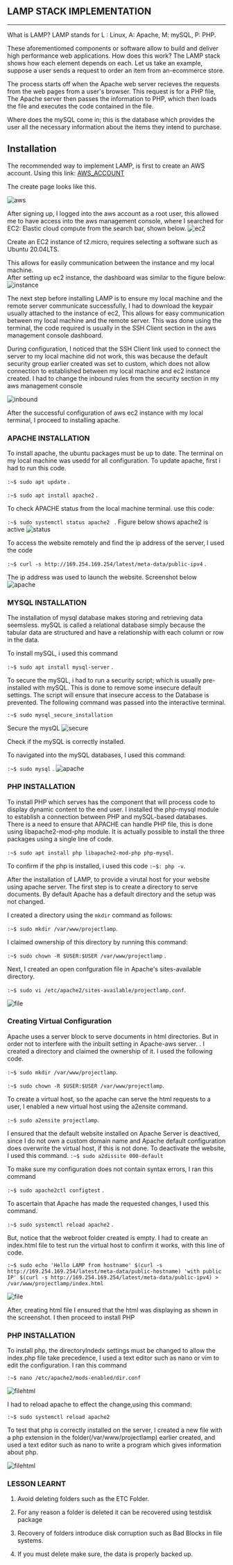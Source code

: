## LAMP STACK IMPLEMENTATION 
---

What is LAMP?
LAMP stands for L : Linux, A: Apache, M: mySQL, P: PHP.

These aforementiomed components or software allow to build and deliver high performance web applications. How does this work?
The LAMP stack shows how each element depends on each. Let us take an example, suppose a user sends a request to order an item from an-ecommerce store. 

The process starts off when the Apache web server recieves the requests from the web pages from a user's browser. This request is for a PHP file, The Apache server then passes the information to PHP, which then loads the file and executes the code contained in the file. 

Where does the mySQL come in; this is the database which provides the user all the necessary information about the items they intend to purchase.                               

Installation
---
The recommended way to implement LAMP, is first to create an AWS account. Using this link:
 [AWS_ACCOUNT](https://signin.aws.amazon.com/)

 The create page looks like this.

 ![aws](./images/aws.png) 

 After signing up, I logged into the aws account as a root user, this allowed me to have access into the aws management console, where I searched for EC2: Elastic cloud compute from the search bar, shown below.
 ![ec2](./images/ec2.png)

Create an EC2 instance of t2.micro, requires selecting a software such as Ubuntu 20.04LTS. 

This allows for easily communication between the instance and my local machine.  
After setting up ec2 instance, the dashboard was similar to the figure below:
 ![instance](./images/instance.png)

 The next step before installing LAMP is to ensure my local machine and the remote server communicate successfully, I had to download the keypair usually attached to the instance of ec2, This allows for easy communication between my local machine and the remote server. This was done using the terminal, the code required is usually in the SSH Client section in the aws management console dashboard. 
 
 During configuration, I noticed that the SSH Client link used to connect the server to my local machine did not work, this was because the default security group earlier created was set to custom, which does not allow connection to established between my local machine and ec2 instance created.
 I had to change the inbound rules from the security section in my aws management console 

![inbound](./images/inbound.png)

After the successful configuration of aws ec2 instance with my local terminal, I proceed to installing apache. 
### APACHE INSTALLATION
To install apache, the ubuntu packages must be up to date. The terminal on my local machine was usedd for all configuration. To update apache, first i had to run this code.


`:~$ sudo apt update` .

`:~$ sudo apt install apache2` .


To check APACHE status from the local machine terminal. use this code:

`:~$ sudo systemctl status apache2 ` .
Figure below shows apache2 is active
![status](./images/status.jpg)

To access the website remotely and find the ip address of the server,  I used the code

`:~$ curl -s http://169.254.169.254/latest/meta-data/public-ipv4` .

The ip address was used to launch the website. 
Screenshot below
![apache](./images/apache_launch.png)

### MYSQL INSTALLATION
The installation of mysql database makes storing and retrieving data seemsless. 
mySQL is called a relational database simply because the tabular data are structured and have a relationship with each column or row in the data.

To install mySQL, i used this command 

`:~$ sudo apt install mysql-server` .

To secure the mySQL, i had to run a security script; which is usually pre-installed with mySQL. This is done to remove some insecure default settings. The script will ensure that insecure access to the Database is prevented. 
The following command was passed into the interactive terminal.

`:~$ sudo mysql_secure_installation`

Secure the mysQL
![secure](./images/secure.jpg)

Check if the mySQL is correctly installed.

To navigated into the mySQL databases, I used this command:

`:~$ sudo mysql` .
![apache](./images/runsql.jpg)

### PHP INSTALLATION
To install PHP which serves has the component that will process code to display dynamic content to the end user. I installed the php-mysql module to establish a connection between PHP and mySQL-based databases. There is a need to ensure that APACHE can handle PHP file, this is done using libapache2-mod-php module. It is actually possible to install the three packages using a single line of code.

`:~$ sudo apt install php libapache2-mod-php php-mysql`.

To confirm if the php is installed, i used this code
`:~$: php -v`.

After the installation of LAMP, to provide a virutal host for your website using apache server. The first step is to create a directory to serve documents. By default Apache has a default directory and the setup was not changed. 

I created a directory using the `mkdir` command as follows:

`:~$ sudo mkdir /var/www/projectlamp`.


I claimed ownership of this directory by running this command:

`:~$ sudo chown -R $USER:$USER /var/www/projectlamp` .

Next, I created an open confguration file in Apache's sites-available directory. 

`:~$ sudo vi /etc/apache2/sites-available/projectlamp.conf`.

![file](./images/file.jpg)

### Creating Virtual Configuration
Apache uses a server block to serve documents in html directories. But in order not to interfere with the inbuilt setting in Apache-aws server. . 
I created a directory and claimed the ownership of it. I used the following code.

`:~$ sudo mkdir /var/www/projectlamp`.

`:~$ sudo chown -R $USER:$USER /var/www/projectlamp`.

To create a virtual host, so the apache can serve the html requests to a user, I enabled a new virtual host using the a2ensite command.

`:~$ sudo a2ensite projectlamp`.

I ensured that the default website installed on Apache Server is deactived, since  I do not own a custom domain name and Apache default configuration does overwrite the virtual host, if this is not done. To deactivate the website, I used this command.
`:~$ sudo a2dissite 000-default`

To make sure my configuration does not contain syntax errors, I ran this command

`:~$ sudo apache2ctl configtest` .

To ascertain that Apache has made the requested changes, I used this command.

`:~$ sudo systemctl reload apache2` .

But, notice that the webroot folder created is empty. I had to create an index.html file to test run the virtual host to confirm it works, with this line of code.

`:~$ sudo echo 'Hello LAMP from hostname' $(curl -s http://169.254.169.254/latest/meta-data/public-hostname) 'with public IP' $(curl -s http://169.254.169.254/latest/meta-data/public-ipv4) > /var/www/projectlamp/index.html`

![file](./images/omainname(1).jpg)

After, creating html file I ensured that the html was displaying as shown in the screenshot. I then proceed to install PHP

### PHP INSTALLATION

To install php, the directoryIndedx settings must be changed to allow the index.php file take precedence, I used a text editor such as nano or vim to edit the configuration. I ran this command

`:~$ nano /etc/apache2/mods-enabled/dir.conf`

![filehtml](./images/filehtml.png)

I had to reload apache to effect the change,using this command:

`:~$ sudo systemctl reload apache2`

To test that php is correctly installed on the server, I created a new file with a php extension in the folder(/var/www/projectlamp) earlier created, and used a text editor such as nano to write a program which gives information about php.

![filehtml](./images/php.png)

### LESSON LEARNT

1.  Avoid deleting folders such as the ETC Folder.

2. For any reason a folder is deleted it can be recovered using testdisk package

3. Recovery of folders introduce disk corruption such as Bad Blocks in file systems.  

4. If you must delete make sure, the data is properly backed up.